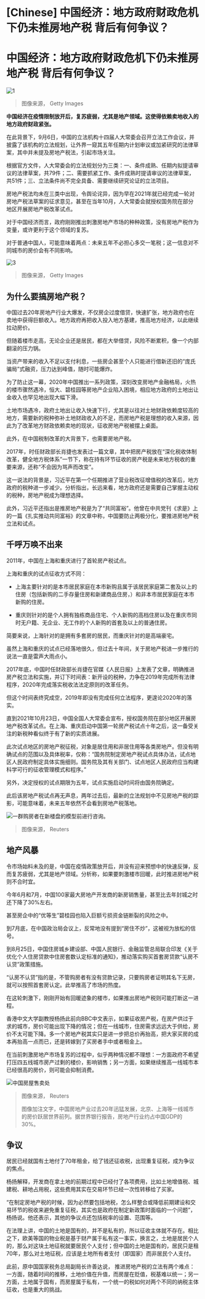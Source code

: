 # [Chinese] 中国经济：地方政府财政危机下仍未推房地产税 背后有何争议？

#  中国经济：地方政府财政危机下仍未推房地产税 背后有何争议？


![1](_121210854_gettyimages-1348157766.jpg)

> 图像来源，  Getty Images

**中国经济在疫情限制放开后，复苏疲弱，尤其是地产领域。这使得依赖卖地收入的地方政府财政紧张。**

在此背景下，9月6日，中国的立法机构十四届人大常委会召开立法工作会议，并披露了该机构的立法规划，让外界一窥其五年任期内计划审议或加紧研究的法律草案，其中并未提及房地产税法，引起市场关注。

根据官方文件，人大常委会的立法规划分为三类：一、条件成熟、任期内拟提请审议的法律草案，共79件；二、需要抓紧工作、条件成熟时提请审议的法律草案，共51件；三、立法条件尚不完全具备、需要继续研究论证的立法项目。

房地产税法均未在三类中出现，令舆论诧异，因为早在2021年就已经完成一轮对房地产税法草案的征求意见，甚至在当年10月，人大常委会就授权国务院在部分地区开展房地产税改革试点。

对于中国经济而言，政府刚刚推出刺激房地产市场的种种政策，没有房地产税作为变量，或许更利于这个领域的复苏。

对于普通中国人，可能意味着两点：未来五年不必担心多交一笔税；这一信息对不同城市的房价会有不同影响。

![3](_121210859_gettyimages-1346686877.jpg)

> 图像来源，  Getty Images

##  为什么要搞房地产税？

中国过去20年房地产行业大爆发，不仅房企过度借贷，快速扩张，地方政府也在卖地中获得巨额收入。地方政府再把收入投入地方基建，推高地方经济，以此继续拉动房价。

但随着楼市走高，无论企业还是居民，都在大举借贷，风险不断累积，像一个内部翻滚的压力锅。

当资产带来的收入不足以支付利息，一些房企甚至个人只能进行借新还旧的“庞氏骗局”式融资，压力达到峰值，随时可能爆炸。

为了防止这一幕，2020年中国推出一系列政策，深刻改变房地产金融格局，火热的楼市骤然遇冷，恒大、碧桂园等房地产企业陷入困境，相应地方政府的土地出让金收入也罕见地出现大幅下滑。

土地市场遇冷，政府土地出让收入快速下行，尤其是以往对土地财政依赖度较高的地方，需要新的税种弥补土地财政收入的不足，而房地产税是理想的收入来源，因此为了改革地方财政依赖卖地的现状，征收房地产税被摆上桌面。

此外，在中国税制改革的大背景下，也需要房地产税。

2017年，时任财政部长肖捷也发表过一篇文章，其中把房产税放在“深化税收体制改革，健全地方税体系”一节下，称在持有环节征收的房产税是未来地方税收的重要来源，还称“不会因为骂声而改变”。

这一说法的背景是，习近平在第一个任期推进了营业税改征增值税的改革后，地方政府的税种进一步减少。分析指出，长远来看，地方政府还是需要自己掌握主动权的税种，房地产税成为理想选择。

此外，习近平还指出是推房地产税是为了“共同富裕”。他曾在中共党刊《求是》上的一篇《扎实推动共同富裕》的文章中称，中国要防止两极分化，要推进房地产税立法和试点。


##  千呼万唤不出来

2011年，中国在上海和重庆进行了首轮房产税试点。

上海和重庆的试点征收方式不同：

  * 上海主要针对的是本市居民家庭在本市新购且属于该居民家庭第二套及以上的住房（包括新购的二手存量住房和新建商品住房，）和非本市居民家庭在本市新购的住房。 

  * 重庆则针对的是个人拥有独栋商品住宅、个人新购的高档住房以及在重庆市同时无户籍、无企业、无工作的个人新购的首套及以上的普通住房。 

简要来说，上海针对的是拥有多套房的居民，而重庆针对的是高端豪宅。

虽然上海和重庆的试点已经落地很久，但过去十年间，关于房地产税进一步推行的说法一直是雷声大雨点小。

2017年底，中国时任财政部长肖捷在官媒《人民日报》上发表了文章，明确推进房产税立法和实施，并订下时间表：新开设的税种，力争在2019年完成所有法律程序，2020年完成落实税收法法定原则的改革任务。

但这个时间表终究成空，2019年即没有完成任何立法程序，更遑论2020年的落实。

直到2021年10月23日，中国全国人大常委会宣布，授权国务院在部分地区开展房地产税改革试点。在上海、重庆启动中国第一轮房产税试点十年之后，这一备受关注的新税种看似终于有了新的实质进展。

此次试点地区的房地产税征税，对象是居住用和非居住用等各类房地产。但没有明确试点的范围以及具体税率，仅称：“国务院制定房地产税试点具体办法，试点地区人民政府制定具体实施细则。国务院及其有关部门、试点地区人民政府应当构建科学可行的征收管理模式和程序。”

另外，决定授权的试点期限为五年，试点实施启动时间将由国务院确定。

此后该房地产税试点再无声息，两年过去后，最新的立法规划中不见房地产税的踪影，可能意味着，未来五年依然不会看到房地产税落地。

![一群购房者在新楼盘的模型前进行咨询。](_99309043__96575390_41c8e608-57eb-4758-b885-7d6a51237ab1.jpg)

> 图像来源，  Reuters

##  地产风暴

令市场始料未及的是，中国在疫情政策放开后，并没有迎来预想中的快速反弹，反而复苏疲弱，尤其是地产领域。分析称，如果要刺激楼市回暖，此时推进房地产税则不合时宜。

今年6月和7月，中国100家最大房地产开发商的新房销售量，甚至比去年封城之时还下降了30%左右。

甚至房企中的“优等生”碧桂园也陷入巨额亏损资金链断裂的风险之中。

到7月底，在中国政治局会议上，反常地没有提到“房住不炒”，这被视为放松的信号。

到8月25日，中国住房城乡建设部、中国人民银行、金融监管总局联合印发《关于优化个人住房贷款中住房套数认定标准的通知》，推动落实购买首套房贷款“认房不认贷”政策措施。

“认房不认贷”指的是，不管购房者有没有贷款记录，只要购房者证明其名下无房，就可以按照首套房认定。此举推高了市场的热度。

在这轮刺激下，刚刚开始有回暖迹象的楼市，如果推出房地产税则可能打断这一进程。

香港中文大学副教授杨扬此前向BBC中文表示，如果征收房产税，在房产供过于求的城市，房价可能出现下降的情况；但在一线城市，住房需求远远大于供给，房价不太可能下降。多一个房地产税其实只是进一步把总价再抬高，把大家买房的成本再抬高一点而已，还是转嫁到了买房者手中或者租金上。

在当前刺激房地产市场复苏的过程中，似乎两种情况都不理想：一方面政府不希望打压四五线城市房产过剩的楼价，影响销售；另一方面，如果继续推高一线城市本已经很高的房价，则可能会抑制消费。

![中国房屋售卖处](_125892820_73873a94-5af0-4629-9ed9-0afbaf0263a3.jpg)

> 图像来源，  Reuters
>
> 图像加注文字，中国房地产业过去20年迅猛发展，北京、上海等一线城市的房价跃居世界前列。据世界银行报告，房地产行业约占中国GDP的30%。

##  争议

居民已经就国有土地付了70年租金，给了钱还征收税，出现重复征税，成为争议的焦点。

杨扬解释，开发商在拿土地的前期过程中已经付了各项费用，比如土地增值税、城建税、耕地占用税，这些费用其实在交易环节已经一次性转移给了买家。

“在制定房地产税的时候，因为必然要包括地税，怎么样整合或降低前期建设和交易环节的税收来避免重复征税，其实也是政府在制定新政策时面临的一个问题”，杨扬说。他还表示，其他的争议点还包括税率的设置、范围等。

在法理上讲，中国的土地是国有的，并不是私有的，所以征收主体就不存在。相比之下，欧美等国的物业税是基于财产属于私有这一事实，换言之，土地是居民个人的，那么对这块土地征税就要居民个人支付；但中国的土地是国有的，居民只是租70年，那么对土地征税，应该是土地所有者支付（即国家）而非居民个人支付。

此前，原中国国家税务总局副局长许善达说， 推进房地产税的立法有两个难点：一方面，随着时间的推移，土地价值在升值，而房屋在贬值，税基难以统一；另一方面，土地属于国有，而房屋属于私有，一个统一的税如何对两个不同的纳税主体征收，也是重大的挑战。


